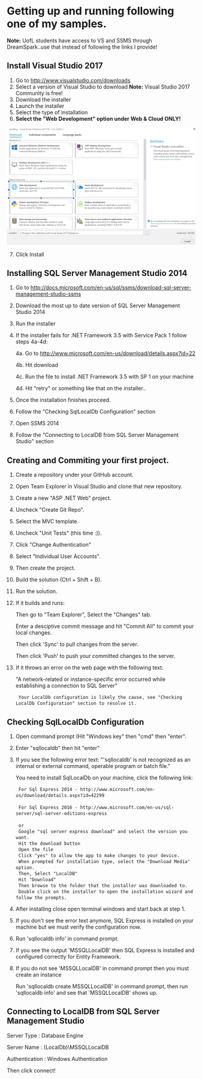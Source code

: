 # Getting up and running following one of my samples.

**Note:** UofL students have access to VS and SSMS through DreamSpark..use that instead of following the links I provide!

## Install Visual Studio 2017
1. Go to http://www.visualstudio.com/downloads
2. Select a version of Visual Studio to download **Note:** Visual Studio 2017 Community is free!
3. Download the installer
4. Launch the installer
5. Select the type of installation
6. **Select the "Web Development" option under Web & Cloud ONLY!**

![VS 2017 Installer Prompt](vs2017Installer.png)

7. Click Install


## Installing SQL Server Management Studio 2014
1. Go to http://docs.microsoft.com/en-us/sql/ssms/download-sql-server-management-studio-ssms
2. Download the most up to date version of SQL Server Management Studio 2014
3. Run the installer
4. If the installer fails for .NET Framework 3.5 with Service Pack 1 follow steps 4a-4d:

      4a. Go to  http://www.microsoft.com/en-us/download/details.aspx?id=22
      
      4b. Hit download
      
      4c. Run the file to install .NET Framework 3.5 with SP 1 on your machine
      
      4d. Hit "retry" or something like that on the installer..
      
5. Once the installation finishes proceed.
6. Follow the "Checking SqlLocalDb Configuration" section
7. Open SSMS 2014
8. Follow the "Connecting to LocalDB from SQL Server Management Studio" section


## Creating and Commiting your first project.
1. Create a repository under your GitHub account.
2. Open Team Explorer in Visual Studio and clone that new repository.
3. Create a new "ASP .NET Web" project.
4. Uncheck "Create Git Repo".
5. Select the MVC template.
6. Uncheck "Unit Tests" (this time :)).
7. Click "Change Authentication"
8. Select "Individual User Accounts".
9. Then create the project.
10. Build the solution (Ctrl + Shift + B).
11. Run the solution.
12. If it builds and runs:

      Then go to "Team Explorer", Select the "Changes" tab.
      
      Enter a desciptive commit message and hit "Commit All" to commit your local changes.
      
      Then click 'Sync' to pull changes from the server.
      
      Then click 'Push' to push your committed changes to the server.  
      
13. If it throws an error on the web page with the following text:

      "A network-related or instance-specific error occurred while establishing a connection to SQL Server"
      
         Your LocalDb configuration is likely the cause, see "Checking LocalDb Configuration" section to resolve it.


## Checking SqlLocalDb Configuration
1. Open command prompt (Hit "Windows key" then "cmd" then "enter".
2. Enter "sqllocaldb" then hit "enter"
3. If you see the following error text:
    "'sqllocaldb' is not recognized as an internal or external command, operable program or batch file."
    
    You need to install SqlLocalDb on your machine, click the following link:
    
        For Sql Express 2014 - http://www.microsoft.com/en-us/download/details.aspx?id=42299
        
        For Sql Express 2016 - http://www.microsoft.com/en-us/sql-server/sql-server-editions-express
        
        or        
        Google "sql server express download" and select the version you want.
        Hit the download button
        Open the file
        Click "yes" to allow the app to make changes to your device.
        When prompted for installation type, select the "Download Media" option.
        Then, Select "LocalDB"
        Hit "Download"
        Then browse to the folder that the installer was downloaded to.
        Double click on the installer to open the installation wizard and follow the prompts.
        
4. After installing close open terminal windows and start back at step 1.
5. If you don't see the error text anymore, SQL Express is installed on your machine but we must verify the configuration now.
6. Run 'sqllocaldb info' in command prompt.
7. If you see the output 'MSSQLLocalDB' then SQL Express is installed and configured correctly for Entity Framework.
8. If you do not see 'MSSQLLocalDB' in command prompt then you must create an instance

      Run 'sqllocaldb create MSSQLLocalDB' in command prompt, then run 'sqllocaldb info' and see that 'MSSQLLocalDB' shows up.
    
## Connecting to LocalDB from SQL Server Management Studio

Server Type : Database Engine

Server Name : (LocalDb)\MSSQLLocalDB

Authentication : Windows Authentication

Then click connect!
